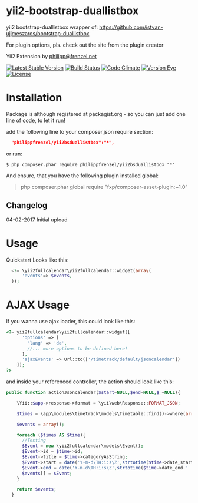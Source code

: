 # yii2-bootstrap-duallistbox
yii2 bootstrap-duallistbox wrapper of:
https://github.com/istvan-ujjmeszaros/bootstrap-duallistbox

For plugin options, pls. check out the site from the plugin creator

Yii2 Extension by <philipp@frenzel.net>

[![Latest Stable Version](https://poser.pugx.org/philippfrenzel/yii2fullcalendar/v/stable.svg)](https://packagist.org/packages/philippfrenzel/yii2fullcalendar)
[![Build Status](https://travis-ci.org/philippfrenzel/yii2fullcalendar.svg?branch=master)](https://travis-ci.org/philippfrenzel/yii2fullcalendar)
[![Code Climate](https://codeclimate.com/github/philippfrenzel/yii2fullcalendar.png)](https://codeclimate.com/github/philippfrenzel/yii2fullcalendar)
[![Version Eye](https://www.versioneye.com/php/philippfrenzel:yii2fullcalendar/badge.svg)](https://www.versioneye.com/php/philippfrenzel:yii2fullcalendar)
[![License](https://poser.pugx.org/philippfrenzel/yii2fullcalendar/license.svg)](https://packagist.org/packages/philippfrenzel/yii2fullcalendar)

Installation
============
Package is although registered at packagist.org - so you can just add one line of code, to let it run!

add the following line to your composer.json require section:
```json
  "philippfrenzel/yii2bsduallistbox":"*",
```

or run:
```
$ php composer.phar require philippfrenzel/yii2bsduallistbox "*"
```

And ensure, that you have the following plugin installed global:

> php composer.phar global require "fxp/composer-asset-plugin:~1.0"

Changelog
---------

04-02-2017 Initial upload

Usage
=====

Quickstart Looks like this:

```php
  <?= \yii2fullcalendar\yii2fullcalendar::widget(array(
      'events'=> $events,
  ));
```

AJAX Usage
==========
If you wanna use ajax loader, this could look like this:

```php
<?= yii2fullcalendar\yii2fullcalendar::widget([
      'options' => [
        'lang' => 'de',
        //... more options to be defined here!
      ],
      'ajaxEvents' => Url::to(['/timetrack/default/jsoncalendar'])
    ]);
?>
```

and inside your referenced controller, the action should look like this:

```php
public function actionJsoncalendar($start=NULL,$end=NULL,$_=NULL){

    \Yii::$app->response->format = \yii\web\Response::FORMAT_JSON;

    $times = \app\modules\timetrack\models\Timetable::find()->where(array('category'=>\app\modules\timetrack\models\Timetable::CAT_TIMETRACK))->all();

    $events = array();

    foreach ($times AS $time){
      //Testing
      $Event = new \yii2fullcalendar\models\Event();
      $Event->id = $time->id;
      $Event->title = $time->categoryAsString;
      $Event->start = date('Y-m-d\TH:i:s\Z',strtotime($time->date_start.' '.$time->time_start));
      $Event->end = date('Y-m-d\TH:i:s\Z',strtotime($time->date_end.' '.$time->time_end));
      $events[] = $Event;
    }

    return $events;
  }
```
